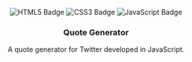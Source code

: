 <p align="center">
  <img alt="HTML5 Badge" src="https://img.shields.io/badge/-html5-important?style=for-the-badge&color=E34F26&logo=html5&logoColor=white" />
  <img alt="CSS3 Badge" src="https://img.shields.io/badge/-css3-important?style=for-the-badge&color=1572B6&logo=css3&logoColor=white" />
  <img alt="JavaScript Badge" src="https://img.shields.io/badge/-javascript-important?style=for-the-badge&color=F7DF1E&logo=javascript&logoColor=black" />
</p>

<h3 align="center">Quote Generator</h3>

<p align="center">A quote generator for Twitter developed in JavaScript.</p>
